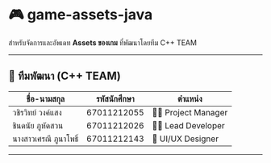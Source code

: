# 🎮 game-assets-java
สำหรับจัดการและอัพเดท **Assets ของเกม** ที่พัฒนาโดยทีม C++ TEAM  

---

## 👥 ทีมพัฒนา (C++ TEAM)

| ชื่อ-นามสกุล              | รหัสนักศึกษา   | ตำแหน่ง              |
|----------------------------|----------------|-----------------------|
| วชิรวิทย์ วงค์แสง        | 67011212055    | 🧑‍💼 Project Manager |
| ชินดนัย ภูหัดสวน          | 67011212026    | 👨‍💻 Lead Developer  |
| นางสาวเศรณี ภูนาโพธิ์      | 67011212143    | 🎨 UI/UX Designer   |

---
